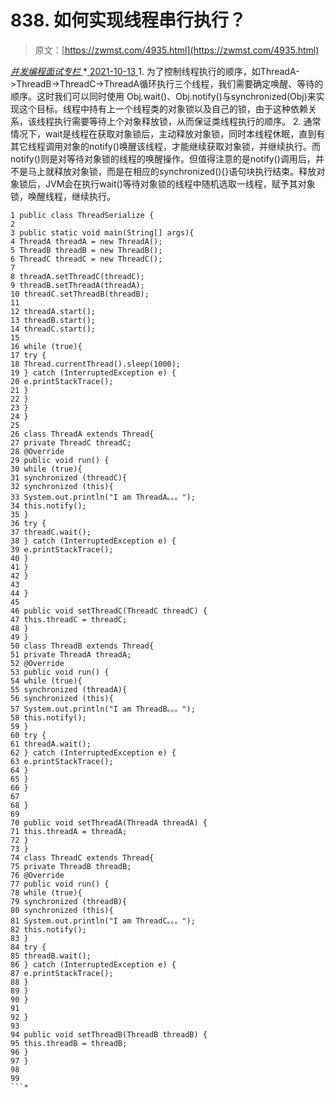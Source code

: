 <!--yml
category: 未分类
date: 0001-01-01 00:00:00
--->

# 838\. 如何实现线程串⾏执⾏？

> 原文：[https://zwmst.com/4935.html](https://zwmst.com/4935.html)

   [ *并发编程面试专栏* ](https://zwmst.com/%e5%b9%b6%e5%8f%91%e7%bc%96%e7%a8%8b%e9%9d%a2%e8%af%95%e4%b8%93%e6%a0%8f)*[ <time datetime="2021-10-13T23:22:50+08:00"> 2021-10-13 </time> ](https://zwmst.com/4935.html)  1.  为了控制线程执⾏的顺序，如ThreadA->ThreadB->ThreadC->ThreadA循环执⾏三个线程，我们需要确定唤醒、等待的顺序。这时我们可以同时使⽤ Obj.wait()、Obj.notify()与synchronized(Obj)来实现这个⽬标。线程中持有上⼀个线程类的对象锁以及⾃⼰的锁，由于这种依赖关系，该线程执⾏需要等待上个对象释放锁，从⽽保证类线程执⾏的顺序。
2.  通常情况下，wait是线程在获取对象锁后，主动释放对象锁，同时本线程休眠，直到有其它线程调⽤对象的notify()唤醒该线程，才能继续获取对象锁，并继续执⾏。⽽notify()则是对等待对象锁的线程的唤醒操作。但值得注意的是notify()调⽤后，并不是⻢上就释放对象锁，⽽是在相应的synchronized(){}语句块执⾏结束。释放对象锁后，JVM会在执⾏wait()等待对象锁的线程中随机选取⼀线程，赋予其对象锁，唤醒线程，继续执⾏。

```
1 public class ThreadSerialize {
2
3 public static void main(String[] args){
4 ThreadA threadA = new ThreadA();
5 ThreadB threadB = new ThreadB();
6 ThreadC threadC = new ThreadC();
7
8 threadA.setThreadC(threadC);
9 threadB.setThreadA(threadA);
10 threadC.setThreadB(threadB);
11
12 threadA.start();
13 threadB.start();
14 threadC.start();
15
16 while (true){
17 try {
18 Thread.currentThread().sleep(1000);
19 } catch (InterruptedException e) {
20 e.printStackTrace();
21 }
22 }
23 }
24 }
25
26 class ThreadA extends Thread{
27 private ThreadC threadC;
28 @Override
29 public void run() {
30 while (true){
31 synchronized (threadC){
32 synchronized (this){
33 System.out.println("I am ThreadA。。。");
34 this.notify();
35 }
36 try {
37 threadC.wait();
38 } catch (InterruptedException e) {
39 e.printStackTrace();
40 }
41 }
42 }
43
44 }
45
46 public void setThreadC(ThreadC threadC) {
47 this.threadC = threadC;
48 }
49 }
50 class ThreadB extends Thread{
51 private ThreadA threadA;
52 @Override
53 public void run() {
54 while (true){
55 synchronized (threadA){
56 synchronized (this){
57 System.out.println("I am ThreadB。。。");
58 this.notify();
59 }
60 try {
61 threadA.wait();
62 } catch (InterruptedException e) {
63 e.printStackTrace();
64 }
65 }
66 }
67
68 }
69
70 public void setThreadA(ThreadA threadA) {
71 this.threadA = threadA;
72 }
73 }
74 class ThreadC extends Thread{
75 private ThreadB threadB;
76 @Override
77 public void run() {
78 while (true){
79 synchronized (threadB){
80 synchronized (this){
81 System.out.println("I am ThreadC。。。");
82 this.notify();
83 }
84 try {
85 threadB.wait();
86 } catch (InterruptedException e) {
87 e.printStackTrace();
88 }
89 }
90 }
91
92 }
93
94 public void setThreadB(ThreadB threadB) {
95 this.threadB = threadB;
96 }
97 }
98
99
```*